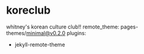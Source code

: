 # koreclub
whitney's korean culture club!!
remote_theme: pages-themes/minimal@v0.2.0
plugins:
- jekyll-remote-theme
